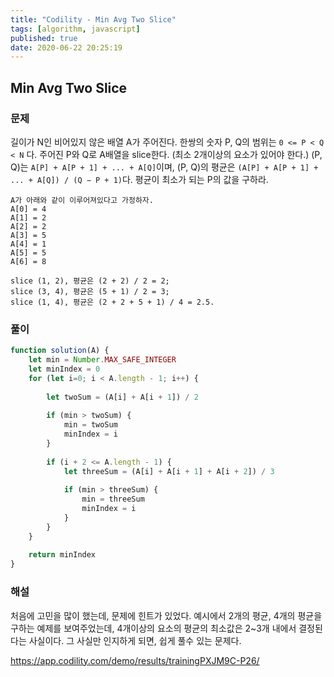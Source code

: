 ```yaml
---
title: "Codility - Min Avg Two Slice"
tags: [algorithm, javascript]
published: true
date: 2020-06-22 20:25:19
---
```


## Min Avg Two Slice

### 문제

길이가 N인 비어있지 않은 배열 A가 주어진다. 한쌍의 숫자 P, Q의 범위는 `0 <= P < Q < N` 다. 주어진 P와 Q로 A배열을 slice한다. (최소 2개이상의 요소가 있어야 한다.) (P, Q)는 `A[P] + A[P + 1] + ... + A[Q]`이며, (P, Q)의 평균은 `(A[P] + A[P + 1] + ... + A[Q]) / (Q − P + 1)`다. 평균이 최소가 되는 P의 값을 구하라.

```
A가 아래와 같이 이루어져있다고 가정하자.
A[0] = 4
A[1] = 2
A[2] = 2
A[3] = 5
A[4] = 1
A[5] = 5
A[6] = 8

slice (1, 2), 평균은 (2 + 2) / 2 = 2;
slice (3, 4), 평균은 (5 + 1) / 2 = 3;
slice (1, 4), 평균은 (2 + 2 + 5 + 1) / 4 = 2.5.
```

### 풀이

```javascript
function solution(A) {
    let min = Number.MAX_SAFE_INTEGER
    let minIndex = 0
    for (let i=0; i < A.length - 1; i++) {
        
        let twoSum = (A[i] + A[i + 1]) / 2
        
        if (min > twoSum) {
            min = twoSum
            minIndex = i
        }
        
        if (i + 2 <= A.length - 1) {
            let threeSum = (A[i] + A[i + 1] + A[i + 2]) / 3
            
            if (min > threeSum) {
                min = threeSum
                minIndex = i
            }
        }
    }
    
    return minIndex
}
```

### 해설

처음에 고민을 많이 했는데, 문제에 힌트가 있었다. 예시에서 2개의 평균, 4개의 평균을 구하는 예제를 보여주었는데, 4개이상의 요소의 평균의 최소값은 2~3개 내에서 결정된 다는 사실이다. 그 사실만 인지하게 되면, 쉽게 풀수 있는 문제다.

https://app.codility.com/demo/results/trainingPXJM9C-P26/